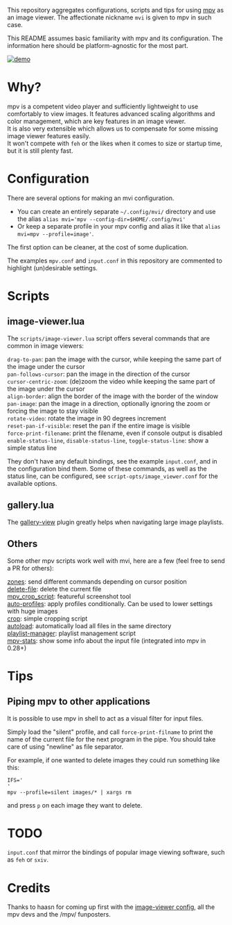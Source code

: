 This repository aggregates configurations, scripts and tips for using [mpv](https://github.com/mpv-player/mpv) as an image viewer. The affectionate nickname `mvi` is given to mpv in such case.

This README assumes basic familiarity with mpv and its configuration. The information here should be platform-agnostic for the most part.

[![demo](https://i.vimeocdn.com/filter/overlay?src0=https%3A%2F%2Fi.vimeocdn.com%2Fvideo%2F674986351_1280x720.jpg&src1=https%3A%2F%2Ff.vimeocdn.com%2Fimages_v6%2Fshare%2Fplay_icon_overlay.png)](https://vimeo.com/249231479)

# Why?

mpv is a competent video player and sufficiently lightweight to use comfortably to view images. It features advanced scaling algorithms and color management, which are key features in an image viewer.  
It is also very extensible which allows us to compensate for some missing image viewer features easily.  
It won't compete with `feh` or the likes when it comes to size or startup time, but it is still plenty fast.

# Configuration

There are several options for making an mvi configuration.  
* You can create an entirely separate `~/.config/mvi/` directory and use the alias `alias mvi='mpv --config-dir=$HOME/.config/mvi'` 
* Or keep a separate profile in your mpv config and alias it like that `alias mvi=mpv --profile=image'`. 

The first option can be cleaner, at the cost of some duplication.

The examples `mpv.conf` and `input.conf` in this repository are commented to highlight (un)desirable settings.

# Scripts

## image-viewer.lua

The `scripts/image-viewer.lua` script offers several commands that are common in image viewers:

`drag-to-pan`: pan the image with the cursor, while keeping the same part of the image under the cursor  
`pan-follows-cursor`: pan the image in the direction of the cursor  
`cursor-centric-zoom`: (de)zoom the video while keeping the same part of the image under the cursor  
`align-border`: align the border of the image with the border of the window  
`pan-image`: pan the image in a direction, optionally ignoring the zoom or forcing the image to stay visible  
`rotate-video`: rotate the image in 90 degrees increment  
`reset-pan-if-visible`: reset the pan if the entire image is visible  
`force-print-filename`: print the filename, even if console output is disabled  
`enable-status-line`, `disable-status-line`, `toggle-status-line`: show a simple status line

They don't have any default bindings, see the example `input.conf`, and in the configuration bind them.
Some of these commands, as well as the status line, can be configured, see `script-opts/image_viewer.conf` for the available options.


## gallery.lua

The [gallery-view](https://github.com/occivink/mpv-gallery-view) plugin greatly helps when navigating large image playlists.

## Others

Some other mpv scripts work well with mvi, here are a few (feel free to send a PR for others):

[zones](https://github.com/wiiaboo/mpv-scripts/blob/master/zones.lua): send different commands depending on cursor position  
[delete-file](https://github.com/zenyd/mpv-scripts#delete-file): delete the current file  
[mpv_crop_script](https://github.com/TheAMM/mpv_crop_script): featureful screenshot tool  
[auto-profiles](https://github.com/wm4/mpv-scripts/blob/master/auto-profiles.lua): apply profiles conditionally. Can be used to lower settings with huge images  
[crop](https://github.com/occivink/mpv-scripts#croplua): simple cropping script  
[autoload](https://github.com/mpv-player/mpv/blob/master/TOOLS/lua/autoload.lua): automatically load all files in the same directory  
[playlist-manager](https://github.com/jonniek/mpv-playlistmanager): playlist management script  
[mpv-stats](https://github.com/Argon-/mpv-stats): show some info about the input file (integrated into mpv in 0.28+)  

# Tips

## Piping mpv to other applications

It is possible to use mpv in shell to act as a visual filter for input files.  

Simply load the "silent" profile, and call `force-print-filname` to print the name of the current file for the next program in the pipe. You should take care of using "newline" as file separator.  

For example, if one wanted to delete images they could run something like this:
```
IFS='
'
mpv --profile=silent images/* | xargs rm
```
and press `p` on each image they want to delete.

# TODO

`input.conf` that mirror the bindings of popular image viewing software, such as `feh` or `sxiv`.

# Credits

Thanks to haasn for coming up first with the [image-viewer config](https://gist.github.com/haasn/7919afd765e308fa91cbe19a64631d0f), all the mpv devs and the /mpv/ funposters.
